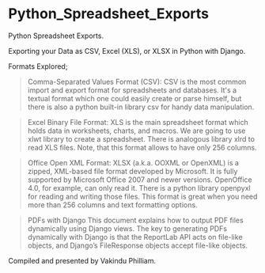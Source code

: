 # Python_Spreadsheet_Exports
Python Spreadsheet Exports. 

Exporting your Data as CSV, Excel (XLS), or XLSX in Python with Django.  

Formats Explored;  

> Comma-Separated Values Format (CSV): CSV is the most common import and export format for spreadsheets and databases. 
It's a textual format which one could easily create or parse himself, but there is also a python built-in library csv for handy data manipulation.  

>  Excel Binary File Format: XLS is the main spreadsheet format which holds data in worksheets, charts, and macros. 
We are going to use xlwt library to create a spreadsheet. 
There is analogous library xlrd to read XLS files. Note, that this format allows to have only 256 columns.  

> Office Open XML Format: XLSX (a.k.a. OOXML or OpenXML) is a zipped, XML-based file format developed by Microsoft. 
It is fully supported by Microsoft Office 2007 and newer versions. OpenOffice 4.0, for example, can only read it. 
There is a python library openpyxl for reading and writing those files. 
This format is great when you need more than 256 columns and text formatting options.  

>  PDFs with Django This document explains how to output PDF files dynamically using Django views. 
The key to generating PDFs dynamically with Django is that the ReportLab API acts on file-like objects, and Django’s FileResponse objects accept file-like objects.

Compiled and presented by Vakindu Philliam.
